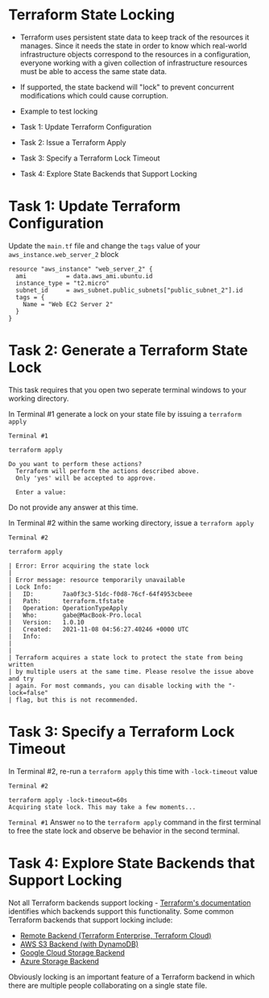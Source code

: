 # Terraform State Locking
- Terraform uses persistent state data to keep track of the resources it manages. Since it needs the state in order to know which real-world infrastructure objects correspond to the resources in a configuration, everyone working with a given collection of infrastructure resources must be able to access the same state data.
- If supported, the state backend will "lock" to prevent concurrent modifications which could cause corruption.
- Example to test locking

- Task 1: Update Terraform Configuration
- Task 2: Issue a Terraform Apply
- Task 3: Specify a Terraform Lock Timeout
- Task 4: Explore State Backends that Support Locking

# Task 1: Update Terraform Configuration

Update the `main.tf` file and change the `tags` value of your `aws_instance.web_server_2` block

```hcl
resource "aws_instance" "web_server_2" {
  ami           = data.aws_ami.ubuntu.id
  instance_type = "t2.micro"
  subnet_id     = aws_subnet.public_subnets["public_subnet_2"].id
  tags = {
    Name = "Web EC2 Server 2"
  }
}
```

# Task 2: Generate a Terraform State Lock

This task requires that you open two seperate terminal windows to your working directory.

In Terminal #1 generate a lock on your state file by issuing a `terraform apply`

`Terminal #1`

```shell
terraform apply

Do you want to perform these actions?
  Terraform will perform the actions described above.
  Only 'yes' will be accepted to approve.

  Enter a value:
```

Do not provide any answer at this time.

In Terminal #2 within the same working directory, issue a `terraform apply`

`Terminal #2`

```shell
terraform apply

| Error: Error acquiring the state lock
|
| Error message: resource temporarily unavailable
| Lock Info:
|   ID:        7aa0f3c3-51dc-f0d8-76cf-64f4953cbeee
|   Path:      terraform.tfstate
|   Operation: OperationTypeApply
|   Who:       gabe@MacBook-Pro.local
|   Version:   1.0.10
|   Created:   2021-11-08 04:56:27.40246 +0000 UTC
|   Info:
|
|
| Terraform acquires a state lock to protect the state from being written
| by multiple users at the same time. Please resolve the issue above and try
| again. For most commands, you can disable locking with the "-lock=false"
| flag, but this is not recommended.
```

# Task 3: Specify a Terraform Lock Timeout

In Terminal #2, re-run a `terraform apply` this time with `-lock-timeout` value

`Terminal #2`

```shell
terraform apply -lock-timeout=60s
Acquiring state lock. This may take a few moments...
```

`Terminal #1`
Answer `no` to the `terraform apply` command in the first terminal to free the state lock and observe be behavior in the second terminal.

# Task 4: Explore State Backends that Support Locking

Not all Terraform backends support locking - [Terraform's documentation](https://www.terraform.io/docs/language/settings/backends/index.html) identifies which backends support this functionality. Some common Terraform backends that support locking include:

- [Remote Backend (Terraform Enterprise, Terraform Cloud)](https://www.terraform.io/docs/language/settings/backends/remote.html)
- [AWS S3 Backend (with DynamoDB)](https://www.terraform.io/docs/language/settings/backends/s3.html)
- [Google Cloud Storage Backend](https://www.terraform.io/docs/language/settings/backends/gcs.html)
- [Azure Storage Backend](https://www.terraform.io/docs/language/settings/backends/azurerm.html)

Obviously locking is an important feature of a Terraform backend in which there are multiple people collaborating on a single state file.